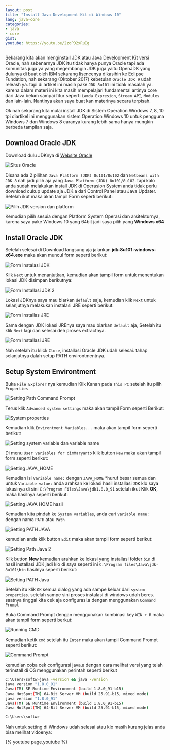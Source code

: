 ```yaml
---
layout: post
title: "Install Java Development Kit di Windows 10"
lang: java-core
categories:
- java
- core
gist: 
youtube: https://youtu.be/2zoPD2xRuIg
---
```


Sekarang kita akan menginstall JDK atau Java Development Kit versi Oracle, nah sebenarnya JDK itu tidak hanya punya Oracle tapi ada komunitas juga ya yang megembangin JDK juga yaitu OpenJDK yang dulunya di buat oleh IBM sekarang lisencenya dikasihin ke Eclipse Fundation, nah sekarang (Oktober 2017) kebetulan `Oracle JDK 9` udah releash ya. tapi di artikel ini masih pake `JDK 8u101` ini tidak masalah ya. karena dalam materi ini kita masih mempelajari fundamental artinya core dari Java belum sampai fitur seperti `Lamda Expresion`, `Stream API`, `Modules` dan lain-lain. Nantinya akan saya buat kan materinya secara terpisah.

Ok nah sekarang kita mulai install JDK di Sistem Operation Windows 7, 8, 10 tpi diartikel ini menggunakan sistem Operation Windows 10 untuk pengguna Windows 7 dan Windows 8 caranya kurang lebih sama hanya mungkin berbeda tampilan saja.

## Download Oracle JDK

Download dulu JDKnya di [Website Oracle](http://www.oracle.com/technetwork/java/javase/downloads/index.html)

![Situs Oracle](/resources/downloads/jdk-win10/download-jdk-1.png)

Disana ada 2 pilihan `Java Platform (JDK) 8u101/8u102` dan `Netbeans with JDK 8` nah jadi pilih aja yang `Java Platform (JDK) 8u101/8u102`. tapi kalo anda sudah melakukan install JDK di Operasion System anda tidak perlu download cukup update aja JDK.a dari Control Panel atau Java Updater. Setelah ikut maka akan tampil Form seperti berikut:

![Pilih JDK version dan platform](/resources/downloads/jdk-win10/download-jdk-2.png "Pilih Platform sesuia OS dan Download JDK")

Kemudian pilih sesuia dengan Platform System Operasi dan arsitekturnya, karena saya pake Windows 10 yang 64bit jadi saya pilih yang **Windows x64**

## Install Oracle JDK

Setelah selesai di Download langsung aja jalankan **jdk-8u101-windows-x64.exe** maka akan muncul form seperti berikut:

![Form Instalasi JDK](/resources/downloads/jdk-win10/install-jdk-1.png)

Klik `Next` untuk menanjutkan, kemudian akan tampil form untuk menentukan lokasi JDK disimpan berikutnya:

![Form Installasi JDK 2 ](/resources/downloads/jdk-win10/install-jdk-2.png)

Lokasi JDKnya saya mau biarkan `default` saja, kemudian klik `Next` untuk selanjutnya melakukan instalasi JRE seperti berikut:

![Form Installas JRE](/resources/downloads/jdk-win10/install-jdk-3.png)

Sama dengan JDK lokasi JREnya saya mau biarkan `default` aja, Setelah itu klik `Next` lagi dan selesai deh proses extractnya.

![Form Installasi JRE](/resources/downloads/jdk-win10/install-jdk-4.png)

Nah setelah itu klick `Close`, installasi Oracle JDK udah selesai. tahap selanjutnya dalah setup PATH environtmentnya.

## Setup System Environtment

Buka `File Explorer` nya kemudian Klik Kanan pada `This PC` setelah itu pilih `Properties`

![Setting Path Command Prompt](/resources/downloads/jdk-win10/setpath-jdk-1.png)

Terus klik `Advanced system settings` maka akan tampil Form seperti Berikut:

![System properties](/resources/downloads/jdk-win10/setpath-jdk-2.png)

Kemudian klik `Environtment Variables...` maka akan tampil form seperti berikut:

![Setting system variable dan variable name](/resources/downloads/jdk-win10/setpath-jdk-3.png)

Di menu `User variables for dimMaryanto` klik button `New` maka akan tampil form seperti berikut:

![Setting JAVA_HOME](/resources/downloads/jdk-win10/setpath-jdk-4.png)

Kemudian isi `Variable name:` dengan `JAVA_HOME` *huruf besar semua dan untuk `Variable value:` anda arahkan ke lokasi hasil installasi `JDK` klo saya lokasinya di sini ```C:\Program Files\Java\jdk1.8.0_91``` setelah ikut Klik **OK**, maka hasilnya seperti berikut:

![Setting JAVA HOME hasil](/resources/downloads/jdk-win10/setpath-jdk-5.png)

Kemudian kita pindah ke `System variables`, anda cari `variable name:` dengan nama `PATH` atau `Path`

![Setting PATH JAVA](/resources/downloads/jdk-win10/setpath-jdk-6.png)

kemudian anda klik button `Edit` maka akan tampil form seperti berikut:

![Setting Path Java 2](/resources/downloads/jdk-win10/setpath-jdk-7.png)

Klik button **New** kemudian arahkan ke lokasi yang installasi folder ```bin``` di hasil installasi JDK jadi klo di saya seperti ini ```C:\Program files\Java\jdk-8u101\bin``` hasilnya seperti berikut:

![Setting PATH Java](/resources/downloads/jdk-win10/setpath-jdk-8.png)

Setelah itu klik `OK` semua dialog yang ada sampe keluar dari `system properties`. setelah sampe sini proses instalasi di windows udah beres. saatnya tinggal kita cek aja configurasi.a dengan menggunakan `Command Prompt`

Buka Command Prompt dengan menggunakan kombinasi key ```WIN + R``` maka akan tampil form seperti berkut:

![Running CMD](/resources/downloads/jdk-win10/run-cmd-1.png)

Kemudian ketik ```cmd``` setelah itu ```Enter``` maka akan tampil Command Prompt seperti berikut:

![Command Prompt](/resources/downloads/jdk-win10/run-cmd-2.png)

kemudian coba cek configurasi java.a dengan cara melihat versi yang telah terinstall di OS menggunakan perintah seperti berikut

```bash
C:\Users\softw>java -version && java -version
java version "1.8.0_91"
Java(TM) SE Runtime Environment (build 1.8.0_91-b15)
Java HotSpot(TM) 64-Bit Server VM (build 25.91-b15, mixed mode)
java version "1.8.0_91"
Java(TM) SE Runtime Environment (build 1.8.0_91-b15)
Java HotSpot(TM) 64-Bit Server VM (build 25.91-b15, mixed mode)

C:\Users\softw>
```

Nah untuk setting di Windows udah selesai atau klo masih kurang jelas anda bisa melihat vidoenya:

{% youtube page.youtube %}

